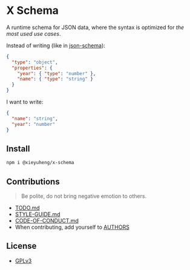 # X Schema

A runtime schema for JSON data, where the syntax is optimized for _the most used use cases_.

Instead of writing (like in [json-schema](https://json-schema.org/understanding-json-schema/index.html)):

```json
{
  "type": "object",
  "properties": {
    "year": { "type": "number" },
    "name": { "type": "string" }
  }
}
```

I want to write:

```json
{
  "name": "string",
  "year": "number"
}
```

## Install

```bash
npm i @xieyuheng/x-schema
```

## Contributions

> Be polite, do not bring negative emotion to others.

- [TODO.md](TODO.md)
- [STYLE-GUIDE.md](STYLE-GUIDE.md)
- [CODE-OF-CONDUCT.md](CODE-OF-CONDUCT.md)
- When contributing, add yourself to [AUTHORS](AUTHORS)

## License

- [GPLv3](LICENSE)
